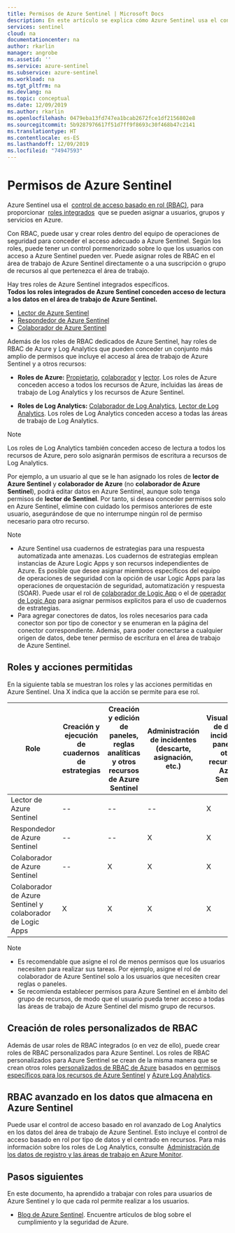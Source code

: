 ```yaml
---
title: Permisos de Azure Sentinel | Microsoft Docs
description: En este artículo se explica cómo Azure Sentinel usa el control de acceso basado en roles para asignar permisos a los usuarios e identifica las acciones permitidas para cada rol.
services: sentinel
cloud: na
documentationcenter: na
author: rkarlin
manager: angrobe
ms.assetid: ''
ms.service: azure-sentinel
ms.subservice: azure-sentinel
ms.workload: na
ms.tgt_pltfrm: na
ms.devlang: na
ms.topic: conceptual
ms.date: 12/09/2019
ms.author: rkarlin
ms.openlocfilehash: 0479eba13fd747ea1bcab2672fce1df2156802e8
ms.sourcegitcommit: 5b9287976617f51d7ff9f8693c30f468b47c2141
ms.translationtype: HT
ms.contentlocale: es-ES
ms.lasthandoff: 12/09/2019
ms.locfileid: "74947593"
---
```

# <a name="permissions-in-azure-sentinel"></a>Permisos de Azure Sentinel

Azure Sentinel usa el  [control de acceso basado en rol (RBAC)](../role-based-access-control/role-assignments-portal.md), para proporcionar  [roles integrados](../role-based-access-control/built-in-roles.md)  que se pueden asignar a usuarios, grupos y servicios en Azure.

Con RBAC, puede usar y crear roles dentro del equipo de operaciones de seguridad para conceder el acceso adecuado a Azure Sentinel. Según los roles, puede tener un control pormenorizado sobre lo que los usuarios con acceso a Azure Sentinel pueden ver. Puede asignar roles de RBAC en el área de trabajo de Azure Sentinel directamente o a una suscripción o grupo de recursos al que pertenezca el área de trabajo.

Hay tres roles de Azure Sentinel integrados específicos.  
**Todos los roles integrados de Azure Sentinel conceden acceso de lectura a los datos en el área de trabajo de Azure Sentinel.**
- [Lector de Azure Sentinel](../role-based-access-control/built-in-roles.md#azure-sentinel-reader)
- [Respondedor de Azure Sentinel](../role-based-access-control/built-in-roles.md#azure-sentinel-responder)
- [Colaborador de Azure Sentinel](../role-based-access-control/built-in-roles.md#azure-sentinel-contributor)

Además de los roles de RBAC dedicados de Azure Sentinel, hay roles de RBAC de Azure y Log Analytics que pueden conceder un conjunto más amplio de permisos que incluye el acceso al área de trabajo de Azure Sentinel y a otros recursos:

- **Roles de Azure:** [Propietario](../role-based-access-control/built-in-roles.md#owner), [colaborador](../role-based-access-control/built-in-roles.md#contributor) y [lector](../role-based-access-control/built-in-roles.md#reader). Los roles de Azure conceden acceso a todos los recursos de Azure, incluidas las áreas de trabajo de Log Analytics y los recursos de Azure Sentinel.

-   **Roles de Log Analytics:** [Colaborador de Log Analytics](../role-based-access-control/built-in-roles.md#log-analytics-contributor), [Lector de Log Analytics](../role-based-access-control/built-in-roles.md#log-analytics-reader). Los roles de Log Analytics conceden acceso a todas las áreas de trabajo de Log Analytics. 

> [!NOTE]
> Los roles de Log Analytics también conceden acceso de lectura a todos los recursos de Azure, pero solo asignarán permisos de escritura a recursos de Log Analytics.


Por ejemplo, a un usuario al que se le han asignado los roles de **lector de Azure Sentinel** y **colaborador de Azure** (no **colaborador de Azure Sentinel**), podrá editar datos en Azure Sentinel, aunque solo tenga permisos de **lector de Sentinel**. Por tanto, si desea conceder permisos solo en Azure Sentinel, elimine con cuidado los permisos anteriores de este usuario, asegurándose de que no interrumpe ningún rol de permiso necesario para otro recurso.

> [!NOTE]
>- Azure Sentinel usa cuadernos de estrategias para una respuesta automatizada ante amenazas. Los cuadernos de estrategias emplean instancias de Azure Logic Apps y son recursos independientes de Azure. Es posible que desee asignar miembros específicos del equipo de operaciones de seguridad con la opción de usar Logic Apps para las operaciones de orquestación de seguridad, automatización y respuesta (SOAR). Puede usar el rol de [colaborador de Logic App](../role-based-access-control/built-in-roles.md#logic-app-contributor) o el de [operador de Logic App](../role-based-access-control/built-in-roles.md#logic-app-operator) para asignar permisos explícitos para el uso de cuadernos de estrategias.
>- Para agregar conectores de datos, los roles necesarios para cada conector son por tipo de conector y se enumeran en la página del conector correspondiente. Además, para poder conectarse a cualquier origen de datos, debe tener permiso de escritura en el área de trabajo de Azure Sentinel.



## <a name="roles-and-allowed-actions"></a>Roles y acciones permitidas

En la siguiente tabla se muestran los roles y las acciones permitidas en Azure Sentinel. Una X indica que la acción se permite para ese rol.

| Role | Creación y ejecución de cuadernos de estrategias| Creación y edición de paneles, reglas analíticas y otros recursos de Azure Sentinel | Administración de incidentes (descarte, asignación, etc.) | Visualización de datos, incidentes, paneles y otros recursos de Azure Sentinel |
|--- |---|---|---|---|
| Lector de Azure Sentinel | -- | -- | -- | X |
| Respondedor de Azure Sentinel|--|--| X | X |
| Colaborador de Azure Sentinel | -- | X | X | X |
| Colaborador de Azure Sentinel y colaborador de Logic Apps | X | X | X | X |


> [!NOTE]
> - Es recomendable que asigne el rol de menos permisos que los usuarios necesiten para realizar sus tareas. Por ejemplo, asigne el rol de colaborador de Azure Sentinel solo a los usuarios que necesiten crear reglas o paneles.
> - Se recomienda establecer permisos para Azure Sentinel en el ámbito del grupo de recursos, de modo que el usuario pueda tener acceso a todas las áreas de trabajo de Azure Sentinel del mismo grupo de recursos.
>
## <a name="building-custom-rbac-roles"></a>Creación de roles personalizados de RBAC

Además de usar roles de RBAC integrados (o en vez de ello), puede crear roles de RBAC personalizados para Azure Sentinel. Los roles de RBAC personalizados para Azure Sentinel se crean de la misma manera que se crean otros roles [personalizados de RBAC de Azure](../role-based-access-control/custom-roles-rest.md#create-a-custom-role) basados en [permisos específicos para los recursos de Azure Sentinel](../role-based-access-control/resource-provider-operations.md#microsoftsecurityinsights) y [Azure Log Analytics](../role-based-access-control/resource-provider-operations.md#microsoftoperationalinsights).

## <a name="advanced-rbac-on-the-data-you-store-in-azure-sentinel"></a>RBAC avanzado en los datos que almacena en Azure Sentinel
  
Puede usar el control de acceso basado en rol avanzado de Log Analytics en los datos del área de trabajo de Azure Sentinel. Esto incluye el control de acceso basado en rol por tipo de datos y el centrado en recursos. Para más información sobre los roles de Log Analytics, consulte  [Administración de los datos de registro y las áreas de trabajo en Azure Monitor](../azure-monitor/platform/manage-access.md#manage-access-using-workspace-permissions).

## <a name="next-steps"></a>Pasos siguientes
En este documento, ha aprendido a trabajar con roles para usuarios de Azure Sentinel y lo que cada rol permite realizar a los usuarios.

* [Blog de Azure Sentinel](https://aka.ms/azuresentinelblog). Encuentre artículos de blog sobre el cumplimiento y la seguridad de Azure.

